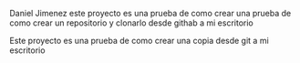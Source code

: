 Daniel Jimenez
este proyecto es una prueba de como crear una prueba de como crear un repositorio y clonarlo desde githab a mi escritorio 

Este proyecto es una prueba de como crear una copia desde git a mi escritorio 
